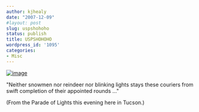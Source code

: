 ```yaml
---
author: kjhealy
date: "2007-12-09"
#layout: post
slug: uspshohoho
status: publish
title: USPSHOHOHO
wordpress_id: '1095'
categories:
- Misc
---
```


[![image](http://farm3.static.flickr.com/2145/2096983046_7ac211da27_m.jpg)](http://www.flickr.com/photos/kjhealy/2096983046/ "photo sharing")

"Neither snowmen nor reindeer nor blinking lights stays these couriers from swift completion of their appointed rounds …"
 

 (From the Parade of Lights this evening here in Tucson.)
